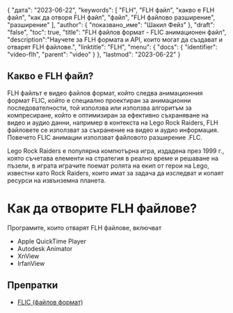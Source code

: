 {
"дата": "2023-06-22",
  "keywords": [
"FLH",
"FLH файл",
"какво е FLH файл",
"как да отворя FLH файл",
"файл",
"FLH файлово разширение",
"разширение"
],
  "author": {
"показвано_име": "Шакил Фейз"
},
"draft": "false",
"toc": true,
"title": "FLH файлов формат - FLIC анимационен файл",
  "description":"Научете за FLH формата и API, които могат да създават и отварят FLH файлове.",
  "linktitle": "FLH",
  "menu": {
    "docs": {
      "identifier": "video-flh",
      "parent": "video"
}
},
"lastmod": "2023-06-22"
}

## Какво е FLH файл?

FLH файлът е видео файлов формат, който следва анимационния формат FLIC, който е специално проектиран за анимационни последователности, той използва или използва алгоритъм за компресиране, който е оптимизиран за ефективно съхраняване на видео и аудио данни, например в контекста на Lego Rock Raiders, FLH файловете се използват за съхранение на видео и аудио информация. Повечето FLIC анимации използват файловото разширение .FLC.

Lego Rock Raiders е популярна компютърна игра, издадена през 1999 г., която съчетава елементи на стратегия в реално време и решаване на пъзели, в играта играчите поемат ролята на екип от герои на Lego, известни като Rock Raiders, които имат за задача да изследват и копаят ресурси на извънземна планета.

# Как да отворите FLH файлове?

Програмите, които отварят FLH файлове, включват

- Apple QuickTime Player
- Autodesk Animator
- XnView
- IrfanView

## Препратки
* [FLIC (файлов формат)](https://en.wikipedia.org/wiki/FLIC_(file_format))

